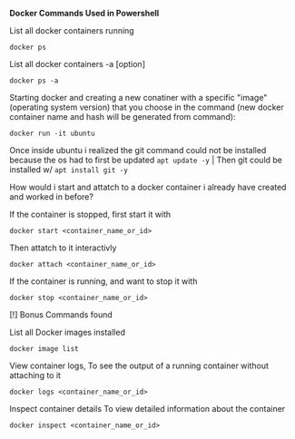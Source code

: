 **Docker Commands Used in Powershell**


List all docker containers running

```
docker ps
```

List all docker containers -a [option]

```
docker ps -a
```

Starting docker and creating a new conatiner with a specific "image" (operating system version) that you choose in the command (new docker container name and hash will be generated from command):

```
docker run -it ubuntu
```

Once inside ubuntu i realized the git command could not be installed because the os had to first be updated ```apt update -y``` | Then git could be installed w/ ```apt install git -y```


How would i start and attatch to a docker container i already have created and worked in before? 

If the container is stopped, first start it with 

```
docker start <container_name_or_id>
```

Then attatch to it interactivly 

```
docker attach <container_name_or_id>
```

If the container is running, and want to stop it with 

```
docker stop <container_name_or_id>
```

[!] Bonus Commands found

List all Docker images installed 

```
docker image list
```

View container logs, To see the output of a running container without attaching to it 

```
docker logs <container_name_or_id>
```

Inspect container details To view detailed information about the container 

```
docker inspect <container_name_or_id>
```
